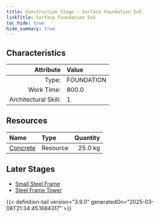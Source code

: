 ```yaml
---
title: Construction Stage - Surface Foundation 5x5
linkTitle: Surface Foundation 5x5
toc_hide: true
hide_summary: true
---
```

<!-- This is generated by the MarsSim HelpGenertor, do not edit. -->

## Characteristics

| Attribute      | Value |
|--------:|:------|
|Type:|FOUNDATION|
|Work Time:|800.0|
|Architectural Skill:|1|

## Resources

| Name | Type | Quantity |
|:-----|:-----|-----:|
|[Concrete](/docs/definitions/resource/concrete)|Resource|25.0 kg|

## Later Stages
- [Small Steel Frame](/docs/definitions/construction/small-steel-frame)
- [Steel Frame Tower](/docs/definitions/construction/steel-frame-tower)



{{< definition-tail version="3.9.0" generatedOn="2025-03-08T21:34:45.1684317" >}}

